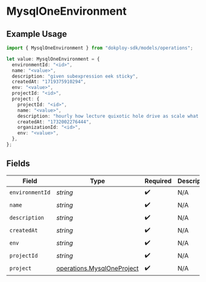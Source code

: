 # MysqlOneEnvironment

## Example Usage

```typescript
import { MysqlOneEnvironment } from "dokploy-sdk/models/operations";

let value: MysqlOneEnvironment = {
  environmentId: "<id>",
  name: "<value>",
  description: "given subexpression eek sticky",
  createdAt: "1719375910294",
  env: "<value>",
  projectId: "<id>",
  project: {
    projectId: "<id>",
    name: "<value>",
    description: "hourly how lecture quixotic hole drive as scale what but",
    createdAt: "1732002276444",
    organizationId: "<id>",
    env: "<value>",
  },
};
```

## Fields

| Field                                                                    | Type                                                                     | Required                                                                 | Description                                                              |
| ------------------------------------------------------------------------ | ------------------------------------------------------------------------ | ------------------------------------------------------------------------ | ------------------------------------------------------------------------ |
| `environmentId`                                                          | *string*                                                                 | :heavy_check_mark:                                                       | N/A                                                                      |
| `name`                                                                   | *string*                                                                 | :heavy_check_mark:                                                       | N/A                                                                      |
| `description`                                                            | *string*                                                                 | :heavy_check_mark:                                                       | N/A                                                                      |
| `createdAt`                                                              | *string*                                                                 | :heavy_check_mark:                                                       | N/A                                                                      |
| `env`                                                                    | *string*                                                                 | :heavy_check_mark:                                                       | N/A                                                                      |
| `projectId`                                                              | *string*                                                                 | :heavy_check_mark:                                                       | N/A                                                                      |
| `project`                                                                | [operations.MysqlOneProject](../../models/operations/mysqloneproject.md) | :heavy_check_mark:                                                       | N/A                                                                      |